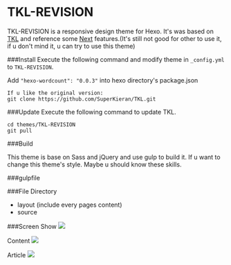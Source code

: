 # TKL-REVISION
TKL-REVISION is a responsive design theme for Hexo. It's was based on [TKL](https://github.com/SuperKieran/TKL) and reference some [Next](https://github.com/iissnan/hexo-theme-next) features.(It's still not good for other to use it, if u don't mind it, u can try to use this theme)

###Install
Execute the following command and modify theme in <code>_config.yml</code> to <code>TKL-REVISION</code>.

Add ```"hexo-wordcount": "0.0.3"``` into hexo directory's package.json

```
If u like the original version:
git clone https://github.com/SuperKieran/TKL.git

```

###Update
Execute the following command to update TKL.
``` 
cd themes/TKL-REVISION
git pull
```
###Build

This theme is base on Sass and jQuery and use gulp to build it. If u want to change this theme's style. Maybe u should know these skills.

###gulpfile


###File Directory
- layout (include every pages content)
- source 

###Screen
Show
![](http://qcyoung.qiniudn.com/qcyoung/TKL-REVISION-SHOW.png)
  
Content
![](http://qcyoung.qiniudn.com/qcyoung/TKL-REVISION-CONTENT.png)

Article
![](http://qcyoung.qiniudn.com/qcyoung/TKL-REVISION-ARTICLE.png)